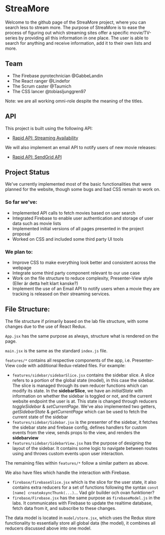 # StreaMore
Welcome to the github page of the StreaMore project, where you can search less to stream more.
The purpose of StreaMore is to ease the process of figuring out which streaming sites offer a specific movie/TV-series by providing all this information in one place. The user is able to search for anything and receive information, add it to their own lists and more.
## Team
- The Firebase pyrotechnician @GabbeLandin
- The React ranger @Lindefor
- The Scrum caster @Taumich
- The CSS lancer @tobiasljunggren97

Note: we are all working omni-role despite the meaning of the titles.

## API
This project is built using the following API: 
- [Rapid API: Streaming Availability](https://rapidapi.com/movie-of-the-night-movie-of-the-night-default/api/streaming-availability)

We will also implement an email API to notify users of new movie releases:
- [Rapid API: SendGrid API](https://rapidapi.com/sendgrid/api/sendgrid)

## Project Status
We've currently implemented most of the basic functionalities that were planned for the website, though some bugs and bad CSS remain to work on. 

### So far we've:
- Implemented API calls to fetch movies based on user search
- Integrated Firebase to enable user authentication and storage of user data such as movie lists
- Implemented initial versions of all pages presented in the project proposal
- Worked on CSS and included some third party UI tools

### We plan to:
- Improve CSS to make everything look better and consistent across the webpage
- Integrate some third party component relevant to our use case
- Work on the file structure to reduce complexity, Presenter-View style (Eller är detta helt klart kanske?)
- Implement the use of an Email API to notify users when a movie they are tracking is released on their streaming services.

## File Structure:
The file structure if primarily based on the lab file structure, with some changes due to the use of React Redux. 

`App.jsx` has the same purpose as always, structure what is rendered on the page.

`main.jsx` is the same as the standard `index.js` file.

`features/*` contains all respective components of the app, i.e. Presenter-View code with additional Redux-related files.
For example: 
- `features/sidebar/sidebarSlice.jsx` contains the sidebar slice. A slice refers to a portion of the global state (model), in this case the sidebar. The slice is managed through its own reducer functions which can modify its state. In the **sidebarSlice**, we have an *initialState* with information on whether the sidebar is toggled or not, and the current website endpoint the user is at. This state is changed through reducers *toggleSidebar* & *setCurrentPage*. We've also implemented two getters, *getSidebarState* & *getCurrentPage* which can be used to fetch the current state of the sidebar
- `features/sidebar/Sidebar.jsx` is the presenter of the sidebar, it fetches the sidebar state and firebase config, defines handlers for custom events from the view, sends props to the view, and renders the **sidebarview**
- `features/sidebar/SidebarView.jsx` has the purpose of designing the layout of the sidebar. It contains some logic to navigate between routes using *<NavLinks>* and throws custom events upon user interaction. 

The remaining files within `features/*` follow a similar pattern as above.

We also have files which handle the interaction with Firebase.
- `firebase/firebaseSlice.jsx` which is the slice for the user state, it also contains extra reducers for a set of functions following the syntax
```const [name] createAsyncThunk(...)```...
Vad gör builder och ovan funktioner?
- `firebase/Firebase.jsx` has the same purpose as `firebaseModel.js` in the labs. It communicates with Firebase to update the realtime database, fetch data from it, and subscribe to these changes.

The data model is located in `model/store.jsx`, which uses the Redux store functionality to essentially store all global data (the model), it combines all reducers discussed above into one model.

